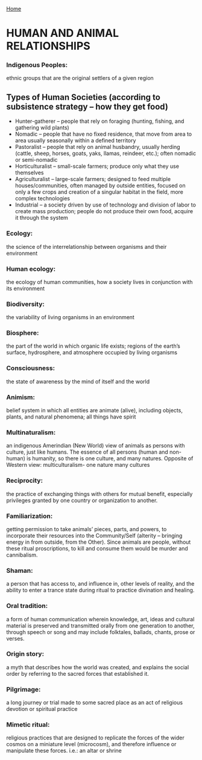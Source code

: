<!-- C:\Users\razer\Desktop\walkerrh.github.io\SCROLLS_FOLDER\ANTHROPOLOGY\human_and_animal.md -->




[Home](/index.html)

# HUMAN AND ANIMAL RELATIONSHIPS

### Indigenous Peoples: 
ethnic groups that are the original settlers of a given region

## Types of Human Societies (according to subsistence strategy – how they get food)
* Hunter-gatherer – people that rely on foraging (hunting, fishing, and gathering wild
plants)
* Nomadic – people that have no fixed residence, that move from area to area usually
seasonally within a defined territory
* Pastoralist – people that rely on animal husbandry, usually herding (cattle, sheep, horses,
goats, yaks, llamas, reindeer, etc.); often nomadic or semi-nomadic
* Horticulturalist – small-scale farmers; produce only what they use themselves
* Agriculturalist – large-scale farmers; designed to feed multiple houses/communities,
often managed by outside entities, focused on only a few crops and creation of a singular
habitat in the field, more complex technologies
* Industrial – a society driven by use of technology and division of labor to create mass
production; people do not produce their own food, acquire it through the system

### Ecology: 
the science of the interrelationship between organisms and their environment

### Human ecology: 
the ecology of human communities, how a society lives in conjunction with its environment

### Biodiversity: 
the variability of living organisms in an environment

### Biosphere: 
the part of the world in which organic life exists; regions of the earth’s surface, hydrosphere, and atmosphere occupied by living organisms

### Consciousness: 
the state of awareness by the mind of itself and the world

### Animism: 
belief system in which all entities are animate (alive), including objects, plants, and natural phenomena; all things have spirit

### Multinaturalism: 
an indigenous Amerindian (New World) view of animals as persons with culture, just like humans. The essence of all persons (human and non-human) is humanity, so there is one culture, and many natures. Opposite of Western view: multiculturalism- one nature many cultures

### Reciprocity: 
the practice of exchanging things with others for mutual benefit, especially privileges granted by one country or organization to another.

### Familiarization: 
getting permission to take animals’ pieces, parts, and powers, to incorporate their resources into the Community/Self (alterity – bringing energy in from outside, from the Other). Since animals are people, without these ritual proscriptions, to kill and consume them would be murder and cannibalism.

### Shaman: 
a person that has access to, and influence in, other levels of reality, and the ability to enter a trance state during ritual to practice divination and healing.

### Oral tradition: 
a form of human communication wherein knowledge, art, ideas and cultural material is preserved and transmitted orally from one generation to another, through speech or song and may include folktales, ballads, chants, prose or verses.

### Origin story: 
a myth that describes how the world was created, and explains the social order by referring to the sacred forces that established it.

### Pilgrimage: 
a long journey or trial made to some sacred place as an act of religious devotion or spiritual practice

### Mimetic ritual: 
religious practices that are designed to replicate the forces of the wider cosmos on a miniature level (microcosm), and therefore influence or manipulate these forces. i.e.: an altar or shrine

